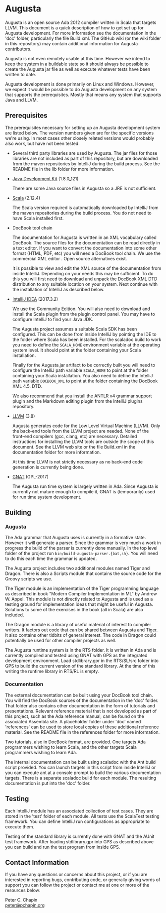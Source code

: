 Augusta
=======

Augusta is an open source Ada 2012 compiler written in Scala that targets LLVM. This document is
a quick description of how to get set up for Augusta development. For more information see the
documentation in the 'doc' folder, particularly the file Build.xml. The GitHub wiki (or the wiki
folder in this repository) may contain additional information for Augusta contributors.

Augusta is not even remotely usable at this time. However we intend to keep the system in a
buildable state so it should always be possible to create the Augusta jar file as well as
execute whatever tests have been written to date.

Augusta development is done primarily on Linux and Windows. However, we expect it would be
possible to do Augusta development on any system that supports the prerequisites. Mostly that
means any system that supports Java and LLVM.


Prerequisites
-------------

The prerequisites necessary for setting up an Augusta development system are listed below. The
version numbers given are for the specific versions we're using. In most cases other closely
related versions would probably also work, but have not been tested.

+ Several third party libraries are used by Augusta. The jar files for those libraries are not
  included as part of this repository, but are downloaded from the maven repositories by
  IntelliJ during the build process. See the README file in the lib folder for more information.

+ [Java Development Kit](http://www.oracle.com/technetwork/java/javase/downloads/index.html) (1.8.0_121)

  There are some Java source files in Augusta so a JRE is not sufficient.

+ [Scala](http://www.scala-lang.org/) (2.12.4)

  The Scala version required is automatically downloaded by IntelliJ from the maven repositories
  during the build process. You do not need to have Scala installed first.

+ DocBook tool chain

  The documentation for Augusta is written in an XML vocabulary called DocBook. The source files
  for the documentation can be read directly in a text editor. If you want to convert the
  documentation into some other format (HTML, PDF, etc) you will need a DocBook tool chain. We
  use the commercial XML editor <oXygen/>. Open source alternatives exist.

  It is possible to view and edit the XML source of the documentation from inside IntelliJ.
  Depending on your needs this may be sufficient. To do this you will first need to download and
  unpack the DocBook XML DTD distribution to any suitable location on your system. Next continue
  with the installation of IntelliJ as described below.

+ [IntelliJ IDEA](http://www.jetbrains.com/idea/) (2017.3.2)

  We use the Community Edition. You will also need to download and install the Scala plugin from
  the plugin control panel. You may have to configure IntelliJ to find your Java JDK.

  The Augusta project assumes a suitable Scala SDK has been configured. This can be done from
  inside IntelliJ by pointing the IDE to the folder where Scala has been installed. For the
  scaladoc build to work you need to define the `SCALA_HOME` environment variable at the
  operating system level. It should point at the folder containing your Scala installation.

  Finally for the Augusta.jar artifact to be correctly built you will need to configure the
  IntelliJ path variable `SCALA_HOME` to point at the folder containing your Scala installation.
  You also need to define the IntelliJ path variable `DOCBOOK_XML` to point at the folder
  containing the DocBook XML 4.5. DTD.

  We also recommend that you install the ANTLR v4 grammar support plugin and the Markdown
  editing plugin from the IntelliJ plugins repository.

+ [LLVM](http://llvm.org/) (3.8)

  Augusta generates code for the Low Level Virtual Machine (LLVM). Only the back-end tools from
  the LLVM project are needed. None of the front-end compilers (gcc, clang, etc) are necessary.
  Detailed instructions for installing the LLVM tools are outside the scope of this document.
  See the LLVM web site or the file Build.xml in the documentation folder for more information.

  At this time LLVM is not strictly necessary as no back-end code generation is currently being
  done.

+ [GNAT](http://libre.adacore.com/) (GPL-2017)

  The Augusta run time system is largely written in Ada. Since Augusta is currently not mature
  enough to compile it, GNAT is (temporarily) used for run time system development.


Building
--------

### Augusta

The Ada grammar that Augusta uses is currently in a formative state. However it will generate a
parser. Since the grammar is very much a work in progress the build of the parser is currently
done manually. In the top level folder of the project run `bin/build-augusta-parser.{bat,sh}`.
You will need to do this each time the grammar is updated.

The Augusta project includes two additional modules named Tiger and Dragon. There is also a
Scripts module that contains the source code for the Groovy scripts we use.

The Tiger module is an implementation of the Tiger programming language as described in book
"Modern Compiler Implementation in ML" by Andrew W. Appel. This module is not directly related
to Augusta and is used as a testing ground for implementation ideas that might be useful in
Augusta. Solutions to some of the exercises in the book (all in Scala) are also included.

The Dragon module is a library of useful material of interest to compiler writers. It factors
out code that can be shared between Augusta and Tiger. It also contains other tidbits of general
interest. The code in Dragon could potentially be used for other compiler projects as well.

The Augusta runtime system is in the RTS folder. It is written in Ada and is currently compiled
and tested using GNAT with GPS as the integrated development environment. Load stdlibrary.gpr in
the RTS/SL/src folder into GPS to build the current version of the standard library. At the time
of this writing the runtime library in RTS/RL is empty.

### Documentation

The external documentation can be built using your DocBook tool chain. You will find the DocBook
sources of the documentation in the 'doc' folder. That folder also contains other documentation
in the form of tutorials and presentations. Relevant reference material that is not developed as
part of this project, such as the Ada reference manual, can be found on the associated Assembla
site. A placeholder folder under 'doc' named 'references' can be used to store local copies of
these additional reference material. See the README file in the references folder for more
information.

Two tutorials, also in DocBook format, are provided. One targets Ada programmers wishing to
learn Scala, and the other targets Scala programmers wishing to learn Ada.

The internal documentation can be built using scaladoc with the Ant build script provided. You
can launch targets in this script from inside IntelliJ or you can execute ant at a console
prompt to build the various documentation targets. There is a separate scaladoc build for each
module. The resulting documentation is put into the 'doc' folder.


Testing
-------

Each IntelliJ module has an associated collection of test cases. They are stored in the 'test'
folder of each module. All tests use the ScalaTest testing framework. You can define IntelliJ
run configurations as appropriate to execute them.

Testing of the standard library is currently done with GNAT and the AUnit test framework. After
loading stdlibrary.gpr into GPS as described above you can build and run the test program from
inside GPS.


Contact Information
-------------------

If you have any questions or concerns about this project, or if you are interested in reporting
bugs, contributing code, or generally giving words of support you can follow the project or
contact me at one or more of the resources below:

Peter C. Chapin  
peter@pchapin.org  
